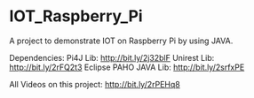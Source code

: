 # IOT_Raspberry_Pi
A project to demonstrate IOT on Raspberry Pi by using JAVA.

Dependencies:
   Pi4J Lib: http://bit.ly/2j32blF
   Unirest Lib: http://bit.ly/2rFQ2t3
   Eclipse PAHO JAVA Lib: http://bit.ly/2srfxPE
   
   All Videos on this project: http://bit.ly/2rPEHq8
